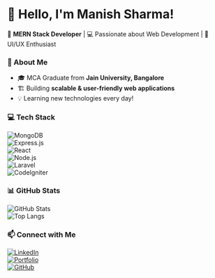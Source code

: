 # 👋 Hello, I'm Manish Sharma!  
🚀 **MERN Stack Developer** | 💻 Passionate about Web Development | 🎨 UI/UX Enthusiast  

### 🌟 About Me  
- 🎓 MCA Graduate from **Jain University, Bangalore**  
- 🏗️ Building **scalable & user-friendly web applications**  
- 💡 Learning new technologies every day!  

### 💻 Tech Stack  
![MongoDB](https://img.shields.io/badge/MongoDB-%2347A248?style=for-the-badge&logo=mongodb&logoColor=white)  
![Express.js](https://img.shields.io/badge/Express.js-%23404040?style=for-the-badge&logo=express&logoColor=white)  
![React](https://img.shields.io/badge/React-%2361DAFB?style=for-the-badge&logo=react&logoColor=black)  
![Node.js](https://img.shields.io/badge/Node.js-%23339933?style=for-the-badge&logo=node.js&logoColor=white)  
![Laravel](https://img.shields.io/badge/Laravel-%23FF2D20?style=for-the-badge&logo=laravel&logoColor=white)  
![CodeIgniter](https://img.shields.io/badge/CodeIgniter-%23EE4323?style=for-the-badge&logo=codeigniter&logoColor=white)  

### 📊 GitHub Stats  
![GitHub Stats](https://github-readme-stats.vercel.app/api?username=ManishSharma&show_icons=true&theme=tokyonight)  
![Top Langs](https://github-readme-stats.vercel.app/api/top-langs/?username=ManishSharma&layout=compact&theme=tokyonight)  

### 📫 Connect with Me  
[![LinkedIn](https://img.shields.io/badge/LinkedIn-%230077B5?style=for-the-badge&logo=linkedin&logoColor=white)](https://www.linkedin.com/in/your-link)  
[![Portfolio](https://img.shields.io/badge/Portfolio-%23000000?style=for-the-badge&logo=google-chrome&logoColor=white)](https://yourportfolio.com)  
[![GitHub](https://img.shields.io/badge/GitHub-%23181717?style=for-the-badge&logo=github&logoColor=white)](https://github.com/ManishSharma)  
